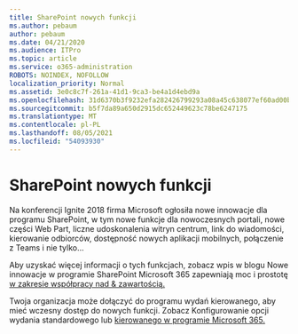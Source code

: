 ```yaml
---
title: SharePoint nowych funkcji
ms.author: pebaum
author: pebaum
ms.date: 04/21/2020
ms.audience: ITPro
ms.topic: article
ms.service: o365-administration
ROBOTS: NOINDEX, NOFOLLOW
localization_priority: Normal
ms.assetid: 3e0c8c7f-261a-41d1-9ca3-be4a1d4ebd9a
ms.openlocfilehash: 31d6370b3f9232efa282426799293a08a45c638077ef60ad00bd11140e4c3d1e
ms.sourcegitcommit: b5f7da89a650d2915dc652449623c78be6247175
ms.translationtype: MT
ms.contentlocale: pl-PL
ms.lasthandoff: 08/05/2021
ms.locfileid: "54093930"
---
```

# <a name="sharepoint-new-features-announced"></a>SharePoint nowych funkcji

Na konferencji Ignite 2018 firma Microsoft ogłosiła nowe innowacje dla programu SharePoint, w tym nowe funkcje dla nowoczesnych portali, nowe części Web Part, liczne udoskonalenia witryn centrum, link do wiadomości, kierowanie odbiorców, dostępność nowych aplikacji mobilnych, połączenie z Teams i nie tylko...
  
Aby uzyskać więcej informacji o tych funkcjach, zobacz wpis w blogu Nowe innowacje w programie SharePoint Microsoft 365 zapewniają moc i prostotę [w zakresie współpracy nad &amp; zawartością.](https://go.microsoft.com/fwlink/?linkid=2026502)
  
Twoja organizacja może dołączyć do programu wydań kierowanego, aby mieć wczesny dostęp do nowych funkcji. Zobacz Konfigurowanie opcji wydania standardowego lub [kierowanego w programie Microsoft 365.](https://docs.microsoft.com/microsoft-365/admin/manage/release-options-in-office-365)
